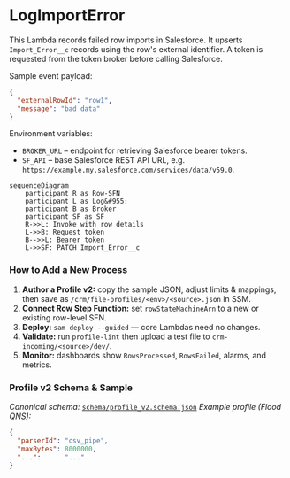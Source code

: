 # LogImportError

This Lambda records failed row imports in Salesforce. It upserts `Import_Error__c`
records using the row's external identifier. A token is requested from the token
broker before calling Salesforce.

Sample event payload:
```json
{
  "externalRowId": "row1",
  "message": "bad data"
}
```

Environment variables:
- `BROKER_URL` – endpoint for retrieving Salesforce bearer tokens.
- `SF_API` – base Salesforce REST API URL, e.g. `https://example.my.salesforce.com/services/data/v59.0`.

```mermaid
sequenceDiagram
    participant R as Row-SFN
    participant L as Log&#955;
    participant B as Broker
    participant SF as SF
    R->>L: Invoke with row details
    L->>B: Request token
    B-->>L: Bearer token
    L->>SF: PATCH Import_Error__c
```

### How to Add a New Process
1. **Author a Profile v2:** copy the sample JSON, adjust limits & mappings, then save as `/crm/file-profiles/<env>/<source>.json` in SSM.
2. **Connect Row Step Function:** set `rowStateMachineArn` to a new or existing row-level SFN.
3. **Deploy:** `sam deploy --guided` — core Lambdas need no changes.
4. **Validate:** run `profile-lint` then upload a test file to `crm-incoming/<source>/dev/`.
5. **Monitor:** dashboards show `RowsProcessed`, `RowsFailed`, alarms, and metrics.

### Profile v2 Schema & Sample
*Canonical schema:* [`schema/profile_v2.schema.json`](../../schema/profile_v2.schema.json)
*Example profile (Flood QNS):*
```json
{
  "parserId": "csv_pipe",
  "maxBytes": 8000000,
  "...":      "..."
}
```

